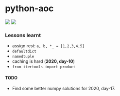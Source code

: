 # python-aoc

![](https://img.shields.io/badge/stars%20⭐-38-yellow)
![](https://img.shields.io/badge/days%20completed-19-blue)

### Lessons learnt

* assign rest: `a, b, *_ = [1,2,3,4,5]` 
* `defaultdict`
* `namedtuple`
* caching is hard (**2020, day-10**)
* `from itertools import product`

#### TODO
* Find some better numpy solutions for 2020, day-17.
